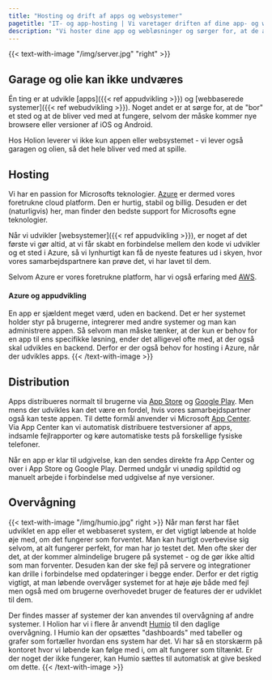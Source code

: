 ```yaml
---
title: "Hosting og drift af apps og websystemer"
pagetitle: "IT- og app-hosting | Vi varetager driften af dine app- og webløsninger"
description: "Vi hoster dine app og webløsninger og sørger for, at de altid er opdateret til nyeste versioner af browsere, Android og iOS."
---
```


{{< text-with-image "/img/server.jpg" "right" >}}
## Garage og olie kan ikke undværes
Én ting er at udvikle [apps]({{< ref appudvikling >}}) og [webbaserede systemer]({{< ref webudvikling >}}). Noget andet er at sørge for, at de "bor" et sted og at de bliver ved med at fungere, selvom der måske kommer nye browsere eller versioner af iOS og Android.

Hos Holion leverer vi ikke kun appen eller websystemet - vi lever også garagen og olien, så det hele bliver ved med at spille.

## Hosting
Vi har en passion for Microsofts teknologier. [Azure](https://azure.com) er dermed vores foretrukne cloud platform. Den er hurtig, stabil og billig. Desuden er det (naturligvis) her, man finder den bedste support for Microsofts egne teknologier. 

Når vi udvikler [websystemer]({{< ref appudvikling >}}), er noget af det første vi gør altid, at vi får skabt en forbindelse mellem den kode vi udvikler og et sted i Azure, så vi lynhurtigt kan få de nyeste features ud i skyen, hvor vores samarbejdspartnere kan prøve det, vi har lavet til dem. 

Selvom Azure er vores foretrukne platform, har vi også erfaring med [AWS](https://aws.com).

#### Azure og appudvikling
En app er sjældent meget værd, uden en backend. Det er her systemet holder styr på brugerne, integrerer med andre systemer og man kan administrere appen. Så selvom man måske tænker, at der kun er behov for en app til ens specifikke løsning, ender det alligevel ofte med, at der også skal udvikles en backend. Derfor er der også behov for hosting i Azure, når der udvikles apps.
{{< /text-with-image >}}

## Distribution
Apps distribueres normalt til brugerne via [App Store](https://www.apple.com/ios/app-store/) og [Google Play](https://play.google.com). Men mens der udvikles kan det være en fordel, hvis vores samarbejdspartner også kan teste appen. Til dette formål anvender vi Microsoft [App Center](https://appcenter.ms). Via App Center kan vi automatisk distribuere testversioner af apps, indsamle fejlrapporter og køre automatiske tests på forskellige fysiske telefoner.

Når en app er klar til udgivelse, kan den sendes direkte fra App Center og over i App Store og Google Play. Dermed undgår vi unødig spildtid og manuelt arbejde i forbindelse med udgivelse af nye versioner.

## Overvågning
{{< text-with-image "/img/humio.jpg" right >}}
Når man først har fået udviklet en app eller et webbaseret system, er det vigtigt løbende at holde øje med, om det fungerer som forventet. Man kan hurtigt overbevise sig selvom, at alt fungerer perfekt, for man har jo testet det. Men ofte sker der det, at der kommer almindelige brugere på systemet - og de gør ikke altid som man forventer. Desuden kan der ske fejl på servere og integrationer kan drille i forbindelse med opdateringer i begge ender. Derfor er det rigtig vigtigt, at man løbende overvåger systemet for at høje øje både med fejl men også med om brugerne overhovedet bruger de features der er udviklet til dem.

Der findes masser af systemer der kan anvendes til overvågning af andre systemer. I Holion har vi i flere år anvendt [Humio](https://humio.com) til den daglige overvågning. I Humio kan der opsættes "dashboards" med tabeller og grafer som fortæller hvordan ens system har det. Vi har så en storskærm på kontoret hvor vi løbende kan følge med i, om alt fungerer som tiltænkt. Er der noget der ikke fungerer, kan Humio sættes til automatisk at give besked om dette.
{{< /text-with-image >}}